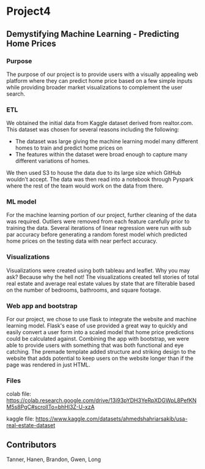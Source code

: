 # Project4

## Demystifying Machine Learning - Predicting Home Prices

### Purpose
The purpose of our project is to provide users with a visually appealing web platform where they can predict home price based on a few simple inputs while providing broader market visualizations to complement the user search.

### ETL
We obtained the initial data from Kaggle dataset derived from realtor.com. This dataset was chosen for several reasons including the following:
- The dataset was large giving the machine learning model many different homes to train and predict home prices on
- The features within the dataset were broad enough to capture many different variations of homes.

We then used S3 to house the data due to its large size which GitHub wouldn’t accept. The data was then read into a notebook through Pyspark where the rest of the team would work on the data from there. 
### ML model

For the machine learning portion of our project, further cleaning of the data was required. Outliers were removed from each feature carefully prior to training the data. Several iterations of linear regression were run with sub par accuracy before generating a random forest model which predicted home prices on the testing data with near perfect accuracy.

### Visualizations

Visualizations were created using both tableau and leaflet. Why you may ask? Because why the hell not! The visualizations created tell stories of total real estate and average real estate values by state that are filterable based on the number of bedrooms, bathrooms, and square footage.

### Web app and bootstrap

For our project, we chose to use flask to integrate the website and machine learning model. Flask's ease of use provided a great way to quickly and easily convert a user form into a scaled model that home price predictions could be calculated against. Combining the app with bootstrap, we were able to provide users with something that was both functional and eye catching. The premade template added structure and striking design to the website that adds potential to keep users on the website longer than if the page was rendered in just HTML.

### Files

colab file: https://colab.research.google.com/drive/13i93pYDH3YeRpXDGWpL8PefKNM5s8PgC#scrollTo=bhHl3Z-U-xzA

kaggle file: https://www.kaggle.com/datasets/ahmedshahriarsakib/usa-real-estate-dataset

## Contributors
Tanner, Hanen, Brandon, Gwen, Long
